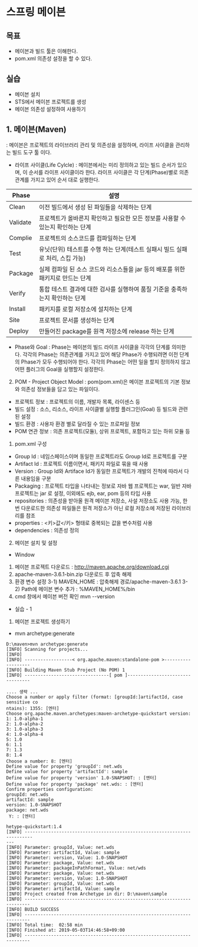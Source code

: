 스프링 메이븐
=======================

목표 
-----------------------
- 메이븐과 빌드 툴은 이해한다.
- pom.xml 의존성 설정을 할 수 있다.

실습 
-----------------------
- 메이븐 설치
- STS에서 메이븐 프로젝트를 생성
- 메이븐 의존성 설정하여 사용하기

## 1. 메이븐(Maven)
: 메이븐은 프로젝트의 라이브러리 관리 및 의존성을 설정하며, 라이프 사이클을 관리하는 빌드 도구 툴 이다.

- 라이프 사이클(Life Cylcle)
: 메이븐에서는 미리 정의하고 있는 빌드 순서가 있으며, 이 순서를 라이프 사이클이라 한다. 라이프 사이클은 각 단계(Phase)별로 의존 관계를 가지고 있어 순서 대로 실행한다.

|Phase|설명|
|------|------|
|Clean|이전 빌드에서 생성 된 파일들을 삭제하는 단계|
|Validate|프로젝트가 올바른지 확인하고 필요한 모든 정보를 사용할 수 있는지 확인하는 단계|
|Complie|프로젝트의 소스코드를 컴파일하는 단계|
|Test|유닛(단위) 테스트를 수행 하는 단계(테스트 실패시 빌드 실패로 처리, 스킵 가능)|
|Package|실제 컴파일 된 소스 코드와 리소스들을 jar 등의 배포를 위한 패키지로 만드는 단계|
|Verify|통합 테스트 결과에 대한 검사를 실행하여 품질 기준을 충족하는지 확인하는 단계|
|Install|패키지를 로컬 저장소에 설치하는 단계|
|Site|프로젝트 문서를 생성하는 단계|
|Deploy|만들어진 package를 원격 저장소에 release 하는 단계|

- Phase와 Goal
: Phase는 메이븐의 빌드 라이프 사이클을 각각의 단계를 의미한다. 각각의 Phase는 의존관계를 가지고 있어 해당 Phase가 수행되려면 이전 단계의 Phase가 모두 수행되어야 한다. 각각의 Phase는 어떤 일을 할지 정의하지 않고 어떤 플러그의 Goal을 실행할지 설정한다.

2. POM - Project Object Model
: pom(pom.xml)은 메이븐 프로젝트의 기본 정보와 의존성 정보들을 담고 있는 파일이다. 

- 프로젝트 정보 : 프로젝트의 이름, 개발자 목록, 라이센스 등
- 빌드 설정 : 소스, 리소스, 라이프 사이클별 실행할 플러그인(Goal) 등 빌드와 관련된 설정
- 빌드 환경 : 사용자 환경 별로 달라질 수 있는 프로파일 정보
- POM 연관 정보 : 의존 프로젝트(모듈), 상위 프로젝트, 포함하고 있는 하위 모듈 등

1) pom.xml 구성
- Group Id : 네임스페이스이며 동일한 프로젝트라도 Group Id로 프로젝트를 구분
- Artifact Id : 프로젝트 이름이면서, 패키지 파일로 묶을 때 사용
- Version : Group Id와 Artiface Id가 동일한 프로젝트가 개발의 진척에 따라서 다른 내용임을 구분
- Packaging : 프로젝트 타입을 나타내는 정보로 자바 웹 프로젝트는 war, 일반 자바 프로젝트는 jar 로 설정, 이외에도 ejb, ear, pom 등의 타입 사용
- repositories : 의존성을 받아올 원격 메이븐 저장소, 사설 저장소도 사용 가능, 한 번 다운로드한 의존성 파일들은 원격 저장소가 아닌 로컬 저장소에 저장된 라이브러리를 참조
- properties : <키>값</키> 형태로 중복되는 값을 변수처럼 사용
- dependencies : 의존성 정의


2. 메이븐 설치 및 설정
- Window 
1) 메이븐 프로젝트 다운로드 : http://maven.apache.org/download.cgi
2) apache-maven-3.6.1-bin.zip 다운로드 후 압축 해제
3) 환경 변수 설정
  3-1) MAVEN_HOME : 압축해제 경로/apache-maven-3.6.1
  3-2) Path에 메이븐 변수 추가 : %MAVEN_HOME%/bin
4) cmd 창에서 메이븐 버전 확인
   mvn --version
   
- 실습 - 1
1) 메이븐 프로젝트 생성하기
* mvn archetype:generate
```console
D:\maven>mvn archetype:generate
[INFO] Scanning for projects...
[INFO]
[INFO] ------------------< org.apache.maven:standalone-pom >-------------------
[INFO] Building Maven Stub Project (No POM) 1
[INFO] --------------------------------[ pom ]---------------------------------

.... 생략 ...
Choose a number or apply filter (format: [groupId:]artifactId, case sensitive co
ntains): 1355: [엔터]
Choose org.apache.maven.archetypes:maven-archetype-quickstart version:
1: 1.0-alpha-1
2: 1.0-alpha-2
3: 1.0-alpha-3
4: 1.0-alpha-4
5: 1.0
6: 1.1
7: 1.3
8: 1.4
Choose a number: 8: [엔터]
Define value for property 'groupId': net.wds 
Define value for property 'artifactId': sample
Define value for property 'version' 1.0-SNAPSHOT: : [엔터]
Define value for property 'package' net.wds: : [엔터]
Confirm properties configuration:
groupId: net.wds
artifactId: sample
version: 1.0-SNAPSHOT
package: net.wds
 Y: : [엔터]

hetype-quickstart:1.4
[INFO] -------------------------------------------------------------------------
---
[INFO] Parameter: groupId, Value: net.wds
[INFO] Parameter: artifactId, Value: sample
[INFO] Parameter: version, Value: 1.0-SNAPSHOT
[INFO] Parameter: package, Value: net.wds
[INFO] Parameter: packageInPathFormat, Value: net/wds
[INFO] Parameter: package, Value: net.wds
[INFO] Parameter: version, Value: 1.0-SNAPSHOT
[INFO] Parameter: groupId, Value: net.wds
[INFO] Parameter: artifactId, Value: sample
[INFO] Project created from Archetype in dir: D:\maven\sample
[INFO] ------------------------------------------------------------------------
[INFO] BUILD SUCCESS
[INFO] ------------------------------------------------------------------------
[INFO] Total time:  02:58 min
[INFO] Finished at: 2019-05-03T14:46:58+09:00
[INFO] ------------------------------------------------------------------------


```




